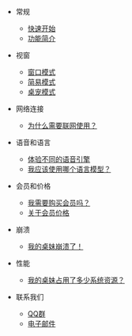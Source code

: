 - 常规

    - [快速开始](https://doc.deskmate.dev/#/zh-cn/quickstart.md)
    - [功能简介](https://doc.deskmate.dev/#/zh-cn/features.md)

- 视窗

    - [窗口模式](https://doc.deskmate.dev/#/zh-cn/window-mode.md)
    - [简易模式](https://doc.deskmate.dev/#/zh-cn/lite-mode.md)
    - [桌宠模式](https://doc.deskmate.dev/#/zh-cn/desk-pet-mode.md)

- 网络连接

    - [为什么需要联网使用？](https://doc.deskmate.dev/#/zh-cn/why-network-connection-is-necessary.md)

- 语音和语言

    - [体验不同的语音引擎](https://doc.deskmate.dev/#/zh-cn/experience-different-voice-engines.md)
    - [我应该使用哪个语言模型？](https://doc.deskmate.dev/#/zh-cn/what-language-model-should-i-use.md)

- 会员和价格

    - [我需要购买会员吗？](https://doc.deskmate.dev/#/zh-cn/should-i-pay-for-the-memberships.md)
    - [关于会员价格](https://doc.deskmate.dev/#/zh-cn/pricing-plan-details.md)

- 崩溃

    - [我的桌妹崩溃了！](https://doc.deskmate.dev/#/zh-cn/my-deskmate-crashed.md)

- 性能

    - [我的桌妹占用了多少系统资源？](https://doc.deskmate.dev/#/zh-cn/how-many-resources-did-my-yume-take.md)

- 联系我们

    - [QQ群](https://doc.deskmate.dev/#/zh-cn/qq-groups.md)
    - [电子邮件](https://doc.deskmate.dev/#/zh-cn/email.md)
